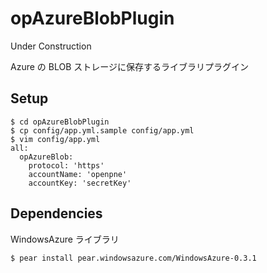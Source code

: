 opAzureBlobPlugin
=================

Under Construction

Azure の BLOB ストレージに保存するライブラリプラグイン

## Setup

```
$ cd opAzureBlobPlugin
$ cp config/app.yml.sample config/app.yml
$ vim config/app.yml
all:
  opAzureBlob:
    protocol: 'https'
    accountName: 'openpne'
    accountKey: 'secretKey'
```


## Dependencies

WindowsAzure ライブラリ
```
$ pear install pear.windowsazure.com/WindowsAzure-0.3.1
```
